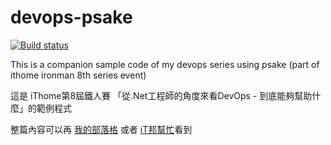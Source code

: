 # devops-psake

[![Build status](https://ci.appveyor.com/api/projects/status/kimfdfkum9q3w904/branch/master?svg=true)](https://ci.appveyor.com/project/alantsai/devops-psake/branch/master)

This is a companion sample code of my devops series using psake (part of ithome ironman 8th series event) 

這是 iThome第8屆鐵人賽 「從.Net工程師的角度來看DevOps - 到底能夠幫助什麼」的範例程式 

整篇內容可以再 [我的部落格](http://blog.alantsai.net/search/label/%E3%80%8CiThome%20%E7%AC%AC%E5%85%AB%E5%B1%86%E9%90%B5%E4%BA%BA%E8%B3%BD%E3%80%8D)
或者 [iT邦幫忙](http://ithelp.ithome.com.tw/users/20083151/ironman/1089)看到
